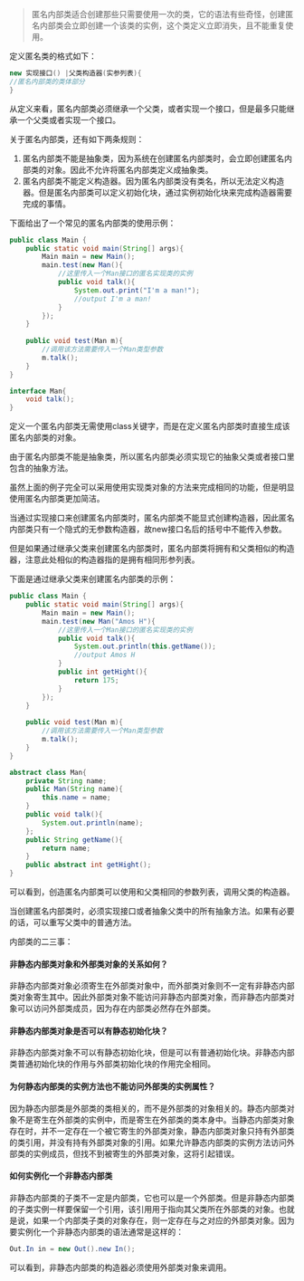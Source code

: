 > 匿名内部类适合创建那些只需要使用一次的类，它的语法有些奇怪，创建匿名内部类会立即创建一个该类的实例，这个类定义立即消失，且不能重复使用。


定义匿名类的格式如下：
```java
new 实现接口() |父类构造器(实参列表){
//匿名内部类的类体部分
}
```

从定义来看，匿名内部类必须继承一个父类，或者实现一个接口，但是最多只能继承一个父类或者实现一个接口。

关于匿名内部类，还有如下两条规则：
1. 匿名内部类不能是抽象类，因为系统在创建匿名内部类时，会立即创建匿名内部类的对象。因此不允许将匿名内部类定义成抽象类。
2. 匿名内部类不能定义构造器。因为匿名内部类没有类名，所以无法定义构造器。但是匿名内部类可以定义初始化块，通过实例初始化块来完成构造器需要完成的事情。

下面给出了一个常见的匿名内部类的使用示例：
```java
public class Main {
    public static void main(String[] args){
    	Main main = new Main();
    	main.test(new Man(){
    		//这里传入一个Man接口的匿名实现类的实例
    		public void talk(){
    			System.out.print("I'm a man!");
    			//output I'm a man!
    		}
    	});
    }
    
    public void test(Man m){
    	//调用该方法需要传入一个Man类型参数
    	m.talk();
    }
}

interface Man{
	void talk();
}
```
定义一个匿名内部类无需使用class关键字，而是在定义匿名内部类时直接生成该匿名内部类的对象。

由于匿名内部类不能是抽象类，所以匿名内部类必须实现它的抽象父类或者接口里包含的抽象方法。

虽然上面的例子完全可以采用使用实现类对象的方法来完成相同的功能，但是明显使用匿名内部类更加简洁。

当通过实现接口来创建匿名内部类时，匿名内部类不能显式创建构造器，因此匿名内部类只有一个隐式的无参数构造器，故new接口名后的括号中不能传入参数。

但是如果通过继承父类来创建匿名内部类时，匿名内部类将拥有和父类相似的构造器，注意此处相似的构造器指的是拥有相同形参列表。

下面是通过继承父类来创建匿名内部类的示例：
```java
public class Main {
    public static void main(String[] args){
    	Main main = new Main();
    	main.test(new Man("Amos H"){
    		//这里传入一个Man接口的匿名实现类的实例
    		public void talk(){
    			System.out.println(this.getName());
    			//output Amos H
    		}
    		public int getHight(){
    			return 175;
    		}
    	});
    }
    
    public void test(Man m){
    	//调用该方法需要传入一个Man类型参数
    	m.talk();
    }
}

abstract class Man{
	private String name;
	public Man(String name){
		this.name = name;
	}
	public void talk(){
		System.out.println(name);
	};
	public String getName(){
		return name;
	}
	public abstract int getHight();
}
```
可以看到，创造匿名内部类可以使用和父类相同的参数列表，调用父类的构造器。

当创建匿名内部类时，必须实现接口或者抽象父类中的所有抽象方法。如果有必要的话，可以重写父类中的普通方法。

内部类的二三事：

#### 非静态内部类对象和外部类对象的关系如何？
非静态内部类对象必须寄生在外部类对象中，而外部类对象则不一定有非静态内部类对象寄生其中。因此外部类对象不能访问非静态内部类对象，而非静态内部类对象可以访问外部类成员，因为存在内部类必然存在外部类。

#### 非静态内部类对象是否可以有静态初始化块？
非静态内部类对象不可以有静态初始化块，但是可以有普通初始化块。非静态内部类普通初始化块的作用与外部类初始化块的作用完全相同。

#### 为何静态内部类的实例方法也不能访问外部类的实例属性？

因为静态内部类是外部类的类相关的，而不是外部类的对象相关的。静态内部类对象不是寄生在外部类的实例中，而是寄生在外部类的类本身中。当静态内部类对象存在时，并不一定存在一个被它寄生的外部类对象，静态内部类对象只持有外部类的类引用，并没有持有外部类对象的引用。如果允许静态内部类的实例方法访问外部类的实例成员，但找不到被寄生的外部类对象，这将引起错误。

#### 如何实例化一个非静态内部类
非静态内部类的子类不一定是内部类，它也可以是一个外部类。但是非静态内部类的子类实例一样要保留一个引用，该引用用于指向其父类所在外部类的对象。也就是说，如果一个内部类子类的对象存在，则一定存在与之对应的外部类对象。因为要实例化一个非静态内部类的语法通常是这样的：
```java
Out.In in = new Out().new In();
```
可以看到，非静态内部类的构造器必须使用外部类对象来调用。